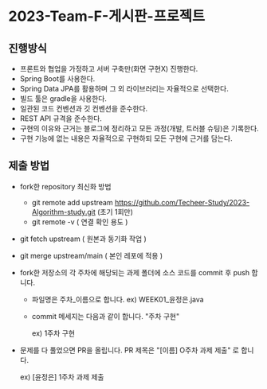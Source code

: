 # 2023-Team-F-게시판-프로젝트

진행방식
------
- 프론트와 협업을 가정하고 서버 구축만(화면 구현X) 진행한다.
- Spring Boot를 사용한다.
- Spring Data JPA를 활용하며 그 외 라이브러리는 자율적으로 선택한다.
- 빌드 툴은 gradle을 사용한다.
- 일관된 코드 컨벤션과 깃 컨벤션을 준수한다.
- REST API 규격을 준수한다.
- 구현의 이유와 근거는 블로그에 정리하고 모든 과정(개발, 트러블 슈팅)은 기록한다.
- 구현 기능에 없는 내용은 자율적으로 구현하되 모든 구현에 근거를 담는다.

제출 방법 
------
- fork한 repository 최신화 방법
  - git remote add upstream https://github.com/Techeer-Study/2023-Algorithm-study.git (초기 1회만)
  - git remote -v ( 연결 확인 용도 )


- git fetch upstream ( 원본과 동기화 작업 )
- git merge upstream/main ( 본인 레포에 적용 )

- fork한 저장소의 각 주차에 해당되는 과제 폴더에 소스 코드를 commit 후 push 합니다.
  - 파일명은 주차_이름으로 합니다. ex) WEEK01_윤정은.java

  - commit 메세지는 다음과 같이 합니다. "주차 구현"

    ex) 1주차 구현


- 문제를 다 풀었으면 PR을 올립니다.
  PR 제목은 "[이름] O주차 과제 제출" 로 합니다.
  
  ex) [윤정은] 1주차 과제 제출
